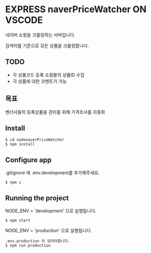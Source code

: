 # EXPRESS naverPriceWatcher ON VSCODE

네이버 쇼핑을 크롤링하는 서버입니다.

검색어를 기준으로 모든 상품을 크롤링합니다.

## TODO

-   각 상품코드 등록 쇼핑몰의 상품ID 수집
-   각 상품에 대한 코멘트가 가능

## 목표

벤더사들의 등록상품을 관리를 위해 가격조사를 자동화

## Install

    $ cd nodenaverPriceWatcher
    $ npm install

## Configure app

.gitignore 에 .env.development를 추가해주세요.

    $ npm i

## Running the project

NODE_ENV = 'development' 으로 실행됩니다.

    $ npm start

NODE_ENV = 'production' 으로 실행됩니다.

    .env.production 이 있어야합니다.
    $ npm run production
